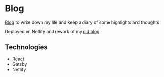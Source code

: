 # Blog 
[Blog](https://brandontoy.me/) to write down my life and keep a diary of some highlights and thoughts

Deployed on Netlify and rework of my [old blog](https://github.com/brandon-toy/my-portfolio)
## Technologies
- React
- Gatsby
- Netlify
